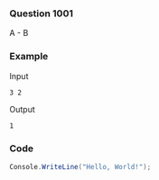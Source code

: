 ### Question 1001
A - B

### Example
Input
```
3 2
```
Output
```
1
```
### Code
```c#
Console.WriteLine("Hello, World!");
```
